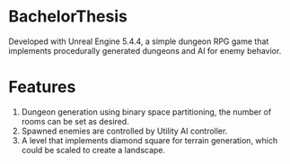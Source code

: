 # BachelorThesis

Developed with Unreal Engine 5.4.4, a simple dungeon RPG game that implements procedurally generated dungeons and AI for enemy behavior.

# Features

1. Dungeon generation using binary space partitioning, the number of rooms can be set as desired.
2. Spawned enemies are controlled by Utility AI controller.
3. A level that implements diamond square for terrain generation, which could be scaled to create a landscape.
